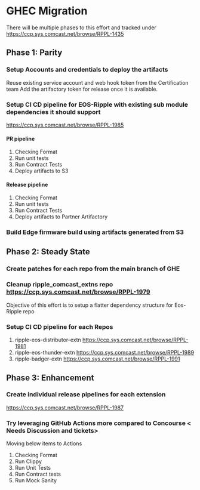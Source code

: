 # GHEC Migration

There will be multiple phases to this effort and tracked under https://ccp.sys.comcast.net/browse/RPPL-1435

## Phase 1: Parity

### Setup Accounts and credentials to deploy the artifacts
Reuse existing service account and web hook token from the Certification team
Add the artifactory token for release once it is available.

### Setup CI CD pipeline for EOS-Ripple with existing sub module dependencies it should support
https://ccp.sys.comcast.net/browse/RPPL-1985
#### PR pipeline
1. Checking Format
2. Run unit tests
3. Run Contract Tests
4. Deploy artifacts to S3

#### Release pipeline
1. Checking Format
2. Run unit tests
3. Run Contract Tests
4. Deploy artifacts to Partner Artifactory

### Build Edge firmware build using artifacts generated from S3

## Phase 2: Steady State

### Create patches for each repo from the main branch of GHE

### Cleanup ripple_comcast_extns repo https://ccp.sys.comcast.net/browse/RPPL-1979

Objective of this effort is to setup a flatter dependency structure for Eos-Ripple repo

### Setup CI CD pipeline for each Repos
 1. ripple-eos-distributor-extn https://ccp.sys.comcast.net/browse/RPPL-1981
 2. ripple-eos-thunder-extn https://ccp.sys.comcast.net/browse/RPPL-1989
 3. ripple-badger-extn https://ccp.sys.comcast.net/browse/RPPL-1991


## Phase 3: Enhancement

### Create individual release pipelines for each extension
https://ccp.sys.comcast.net/browse/RPPL-1987

### Try leveraging GitHub Actions more compared to Concourse < Needs Discussion and tickets>
Moving below items to Actions
1. Checking Format
2. Run Clippy
3. Run Unit Tests
4. Run Contract tests
5. Run Mock Sanity
